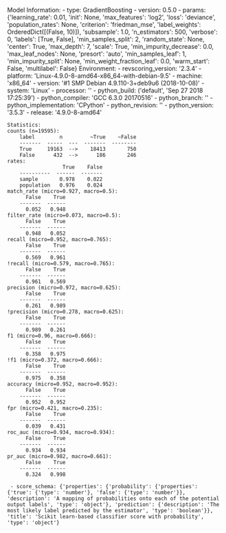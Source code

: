 Model Information:
	 - type: GradientBoosting
	 - version: 0.5.0
	 - params: {'learning_rate': 0.01, 'init': None, 'max_features': 'log2', 'loss': 'deviance', 'population_rates': None, 'criterion': 'friedman_mse', 'label_weights': OrderedDict([(False, 10)]), 'subsample': 1.0, 'n_estimators': 500, 'verbose': 0, 'labels': [True, False], 'min_samples_split': 2, 'random_state': None, 'center': True, 'max_depth': 7, 'scale': True, 'min_impurity_decrease': 0.0, 'max_leaf_nodes': None, 'presort': 'auto', 'min_samples_leaf': 1, 'min_impurity_split': None, 'min_weight_fraction_leaf': 0.0, 'warm_start': False, 'multilabel': False}
	Environment:
	 - revscoring_version: '2.3.4'
	 - platform: 'Linux-4.9.0-8-amd64-x86_64-with-debian-9.5'
	 - machine: 'x86_64'
	 - version: '#1 SMP Debian 4.9.110-3+deb9u6 (2018-10-08)'
	 - system: 'Linux'
	 - processor: ''
	 - python_build: ('default', 'Sep 27 2018 17:25:39')
	 - python_compiler: 'GCC 6.3.0 20170516'
	 - python_branch: ''
	 - python_implementation: 'CPython'
	 - python_revision: ''
	 - python_version: '3.5.3'
	 - release: '4.9.0-8-amd64'
	
	Statistics:
	counts (n=19595):
		label        n         ~True    ~False
		-------  -----  ---  -------  --------
		True     19163  -->    18413       750
		False      432  -->      186       246
	rates:
		              True    False
		----------  ------  -------
		sample       0.978    0.022
		population   0.976    0.024
	match_rate (micro=0.927, macro=0.5):
		  False    True
		-------  ------
		  0.052   0.948
	filter_rate (micro=0.073, macro=0.5):
		  False    True
		-------  ------
		  0.948   0.052
	recall (micro=0.952, macro=0.765):
		  False    True
		-------  ------
		  0.569   0.961
	!recall (micro=0.579, macro=0.765):
		  False    True
		-------  ------
		  0.961   0.569
	precision (micro=0.972, macro=0.625):
		  False    True
		-------  ------
		  0.261   0.989
	!precision (micro=0.278, macro=0.625):
		  False    True
		-------  ------
		  0.989   0.261
	f1 (micro=0.96, macro=0.666):
		  False    True
		-------  ------
		  0.358   0.975
	!f1 (micro=0.372, macro=0.666):
		  False    True
		-------  ------
		  0.975   0.358
	accuracy (micro=0.952, macro=0.952):
		  False    True
		-------  ------
		  0.952   0.952
	fpr (micro=0.421, macro=0.235):
		  False    True
		-------  ------
		  0.039   0.431
	roc_auc (micro=0.934, macro=0.934):
		  False    True
		-------  ------
		  0.934   0.934
	pr_auc (micro=0.982, macro=0.661):
		  False    True
		-------  ------
		  0.324   0.998
	
	 - score_schema: {'properties': {'probability': {'properties': {'true': {'type': 'number'}, 'false': {'type': 'number'}}, 'description': 'A mapping of probabilities onto each of the potential output labels', 'type': 'object'}, 'prediction': {'description': 'The most likely label predicted by the estimator', 'type': 'boolean'}}, 'title': 'Scikit learn-based classifier score with probability', 'type': 'object'}

